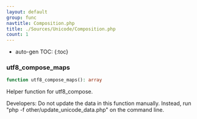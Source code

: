 ```yaml
---
layout: default
group: func
navtitle: Composition.php
title: ./Sources/Unicode/Composition.php
count: 1
---
```

* auto-gen TOC:
{:toc}
### utf8_compose_maps

```php
function utf8_compose_maps(): array
```
Helper function for utf8_compose.

Developers: Do not update the data in this function manually. Instead,
run "php -f other/update_unicode_data.php" on the command line.

